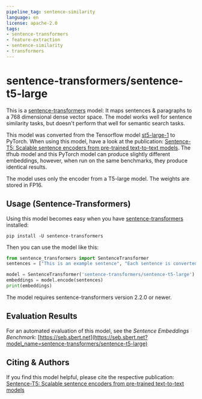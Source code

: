 ```yaml
---
pipeline_tag: sentence-similarity
language: en
license: apache-2.0
tags:
- sentence-transformers
- feature-extraction
- sentence-similarity
- transformers
---
```


# sentence-transformers/sentence-t5-large

This is a [sentence-transformers](https://www.SBERT.net) model: It maps sentences & paragraphs to a 768 dimensional dense vector space. The model works well for sentence similarity tasks, but doesn't perform that well for semantic search tasks.

This model was converted from the Tensorflow model [st5-large-1](https://tfhub.dev/google/sentence-t5/st5-large/1) to PyTorch. When using this model, have a look at the publication: [Sentence-T5: Scalable sentence encoders from pre-trained text-to-text models](https://arxiv.org/abs/2108.08877). The tfhub model and this PyTorch model can produce slightly different embeddings, however, when run on the same benchmarks, they produce identical results.

The model uses only the encoder from a T5-large model. The weights are stored in FP16.  


## Usage (Sentence-Transformers)

Using this model becomes easy when you have [sentence-transformers](https://www.SBERT.net) installed:

```
pip install -U sentence-transformers
```

Then you can use the model like this:

```python
from sentence_transformers import SentenceTransformer
sentences = ["This is an example sentence", "Each sentence is converted"]

model = SentenceTransformer('sentence-transformers/sentence-t5-large')
embeddings = model.encode(sentences)
print(embeddings)
```

The model requires sentence-transformers version 2.2.0 or newer.

## Evaluation Results

For an automated evaluation of this model, see the *Sentence Embeddings Benchmark*: [https://seb.sbert.net](https://seb.sbert.net?model_name=sentence-transformers/sentence-t5-large)



## Citing & Authors

If you find this model helpful, please cite the respective publication:
[Sentence-T5: Scalable sentence encoders from pre-trained text-to-text models](https://arxiv.org/abs/2108.08877)
